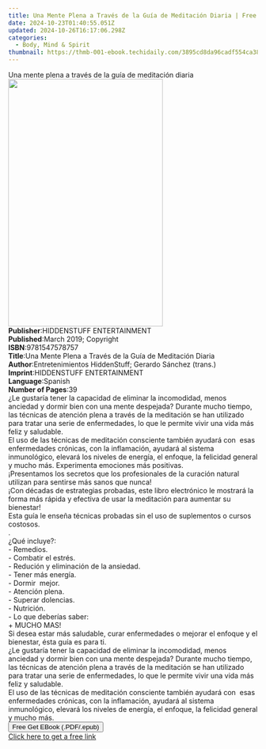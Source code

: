 ```yaml
---
title: Una Mente Plena a Través de la Guía de Meditación Diaria | Free Book
date: 2024-10-23T01:40:55.051Z
updated: 2024-10-26T16:17:06.298Z
categories:
  - Body, Mind & Spirit
thumbnail: https://thmb-001-ebook.techidaily.com/3895cd8da96cadf554ca383776ba475c5f620cc7a70b0d85690c4b5a648b9059.jpg
---
```

<main id="book-container">
  <div class="flex flex-col">
    <div class="book-brief flex-1 py-6 px-4 sm:p-6 md:py-10 md:px-8">
      <!-- brief-->
      <div class="book-brief-main">
        Una mente plena a través de la guía de meditación diaria
      </div>
    </div>
    <div
      class="book-meta-info flex-1 grid gap-4 col-start-1 col-end-3 row-start-1 sm:mb-6 sm:grid-cols-4 lg:gap-6 lg:col-start-2 lg:row-end-6 lg:row-span-6 lg:mb-0"
    >
      <div
        class="book-meta-info-left place-content-center mt-4 p-4 text-sm leading-6 col-start-2 col-span-2 dark:text-slate-400"
      >
        <img
          class="w-full h-500 object-cover rounded-lg sm:h-255 sm:col-span-2 lg:col-span-full"
          src="https://img-001-ebook.techidaily.com/1e0baa5e472f05f3babe077ef89a215c22b7ad72e110906c1b9be83bdebc5e34.jpg"
          alt=""
          width="312"
          height="500"
        />
      </div>
      <div
        class="book-meta-info-right mt-2 col-start-1 row-start-2 col-span-3 self-center"
      >
        <!-- meta data  -->
        <div class="flex flex-col px-4 md:px-8">
          <div class="flex-1">
            <strong>Publisher</strong>:<span class="px-2"
              >HIDDENSTUFF ENTERTAINMENT</span
            >
          </div>
          <div class="flex-1">
            <strong>Published</strong>:<span class="px-2"
              >March 2019; Copyright</span
            >
          </div>
          <div class="flex-1">
            <strong>ISBN</strong>:<span class="px-2">9781547578757</span>
          </div>
          <div class="flex-1">
            <strong>Title</strong>:<span class="px-2"
              >Una Mente Plena a Través de la Guía de Meditación Diaria</span
            >
          </div>
          <div class="flex-1">
            <strong>Author</strong>:<span class="px-2"
              >Entretenimientos HiddenStuff; Gerardo Sánchez (trans.)</span
            >
          </div>
          <div class="flex-1">
            <strong>Imprint</strong>:<span class="px-2"
              >HIDDENSTUFF ENTERTAINMENT</span
            >
          </div>
          <div class="flex-1">
            <strong>Language</strong>:<span class="px-2">Spanish</span>
          </div>
          <div class="flex-1">
            <strong>Number of Pages</strong>:<span class="px-2">39</span>
          </div>
        </div>
      </div>
    </div>
    <div class="book-description flex-1 py-6 px-4 sm:p-6 md:py-10 md:px-8">
      <div class="book-description-main">
        <div accordion-content="" id="description">
          ¿Le gustaría tener la capacidad de eliminar la incomodidad, menos
          anciedad y dormir bien con una mente despejada? Durante mucho tiempo,
          las técnicas de atención plena a través de la meditación se han
          utilizado para tratar una serie de enfermedades, lo que le permite
          vivir una vida más feliz y saludable.<br />El uso de las técnicas de
          meditación consciente también ayudará con&nbsp; esas enfermedades
          crónicas, con la inflamación, ayudará al sistema inmunológico, elevará
          los niveles de energía, el enfoque, la felicidad general y mucho más.
          Experimenta emociones más positivas.<br />¡Presentamos los secretos
          que los profesionales de la curación natural utilizan para sentirse
          más sanos que nunca!<br />¡Con décadas de estrategias probadas, este
          libro electrónico le mostrará la forma más rápida y efectiva de usar
          la meditación para aumentar su bienestar!<br />Esta guía le enseña
          técnicas probadas sin el uso de suplementos o cursos costosos.<br />.<br />¿Qué
          incluye?:<br />- Remedios.<br />- Combatir el estrés.<br />- Redución
          y eliminación de la ansiedad.<br />- Tener más energía.<br />- Dormir
          &nbsp;mejor.<br />- Atención plena.<br />- Superar dolencias.<br />-
          Nutrición.<br />- Lo que deberías saber:<br />+ MUCHO MAS!<br />Si
          desea estar más saludable, curar enfermedades o mejorar el enfoque y
          el bienestar, ésta guía es para ti.<br />¿Le gustaría tener la
          capacidad de eliminar la incomodidad, menos anciedad y dormir bien con
          una mente despejada? Durante mucho tiempo, las técnicas de atención
          plena a través de la meditación se han utilizado para tratar una serie
          de enfermedades, lo que le permite vivir una vida más feliz y
          saludable.<br />El uso de las técnicas de meditación consciente
          también ayudará con&nbsp; esas enfermedades crónicas, con la
          inflamación, ayudará al sistema inmunológico, elevará los niveles de
          energía, el enfoque, la felicidad general y mucho más.
        </div>
        <div class="accordion-fader"></div>
      </div>
    </div>
    <div class="book-excerpts flex-1 py-6 px-4 sm:p-6 md:py-10 md:px-8"></div>
    <div
      class="book-about-author flex-1 py-6 px-4 sm:p-6 md:py-10 md:px-8"
    ></div>
    <div class="book-free-get flex-1 py-6 px-4 sm:p-6 md:py-10 md:px-8">
      <button
        id="btn-free-get"
        class="bg-blue-500 hover:bg-blue-700 text-white font-bold py-2 px-4 rounded"
      >
        Free Get EBook (.PDF/.epub)
      </button>
      <div id="countdown-display" class="px-2 text-lg mt-2"></div>
      <a
        id="free-link"
        class="hidden bg-blue-500 hover:bg-blue-700 text-white font-bold py-2 px-4 rounded"
        href="https://www.ebooks.com/en-us/book/209660756/una-mente-plena-a-trav-s-de-la-gu-a-de-meditaci-n-diaria/entretenimientos-hiddenstuff/"
        target="_blank"
        >Click here to get a free link</a
      >
    </div>
    <script>
      let countdownTime = 0;
      let countdownInterval = null;
      document
        .getElementById('btn-free-get')
        .addEventListener('click', startCountdown);
      function startCountdown() {
        countdownTime = new Date().getTime() + 60000 * 3;
        countdownInterval = setInterval(updateCountdown, 1000);
        document.getElementById('btn-free-get').disabled = true;
        document
          .getElementById('btn-free-get')
          .classList.add('bg-gray-500', 'cursor-not-allowed');
      }
      function updateCountdown() {
        let currentTime = new Date().getTime();
        let timeLeft = countdownTime - currentTime;
        let secondsLeft = Math.floor(timeLeft / 1000);
        document.getElementById('countdown-display').innerHTML =
          `Remaining time: ${secondsLeft} seconds.`;
        if (secondsLeft <= 0) {
          clearInterval(countdownInterval);
          document.getElementById('btn-free-get').classList.add('hidden');
          document.getElementById('free-link').classList.remove('hidden');
          document.getElementById('countdown-display').innerHTML = '';
        }
      }
    </script>
  </div>
</main>

<ins class="adsbygoogle"
      style="display:block"
      data-ad-client="ca-pub-7571918770474297"
      data-ad-slot="8358498916"
      data-ad-format="auto"
      data-full-width-responsive="true"></ins>
    